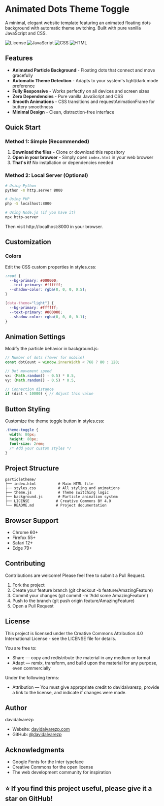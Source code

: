 # Animated Dots Theme Toggle

A minimal, elegant website template featuring an animated floating dots background with automatic theme switching. Built with pure vanilla JavaScript and CSS.

![License](https://img.shields.io/badge/License-CC%20BY%204.0-lightgrey.svg)
![JavaScript](https://img.shields.io/badge/JavaScript-ES6+-yellow.svg)
![CSS](https://img.shields.io/badge/CSS-3-blue.svg)
![HTML](https://img.shields.io/badge/HTML-5-orange.svg)

## Features

- **Animated Particle Background** - Floating dots that connect and move gracefully
- **Automatic Theme Detection** - Adapts to your system's light/dark mode preference
- **Fully Responsive** - Works perfectly on all devices and screen sizes
- **Zero Dependencies** - Pure vanilla JavaScript and CSS
- **Smooth Animations** - CSS transitions and requestAnimationFrame for buttery smoothness
- **Minimal Design** - Clean, distraction-free interface

## Quick Start

### Method 1: Simple (Recommended)
1. **Download the files** - Clone or download this repository
2. **Open in your browser** - Simply open `index.html` in your web browser
3. **That's it!** No installation or dependencies needed

### Method 2: Local Server (Optional)
```bash
# Using Python
python -m http.server 8000

# Using PHP
php -S localhost:8000

# Using Node.js (if you have it)
npx http-server
```
Then visit http://localhost:8000 in your browser.

## Customization
### Colors
Edit the CSS custom properties in styles.css:

```css
:root {
  --bg-primary: #000000;
  --text-primary: #ffffff;
  --shadow-color: rgba(0, 0, 0, 0.5);
}

[data-theme="light"] {
  --bg-primary: #ffffff;
  --text-primary: #000000;
  --shadow-color: rgba(0, 0, 0, 0.1);
}
```

## Animation Settings
Modify the particle behavior in background.js:

```javascript
// Number of dots (fewer for mobile)
const dotCount = window.innerWidth < 768 ? 80 : 120;

// Dot movement speed
vx: (Math.random() - 0.5) * 0.5,
vy: (Math.random() - 0.5) * 0.5,

// Connection distance
if (dist < 10000) { // Adjust this value
```

## Button Styling
Customize the theme toggle button in styles.css:

```css
.theme-toggle {
  width: 80px;
  height: 80px;
  font-size: 2rem;
  /* Add your custom styles */
}
```

## Project Structure
```text
particletheme/
├── index.html          # Main HTML file
├── styles.css          # All styling and animations
├── theme.js            # Theme switching logic
├── background.js       # Particle animation system
├── LICENSE            # Creative Commons BY 4.0
└── README.md          # Project documentation
```

## Browser Support
- Chrome 60+
- Firefox 55+
- Safari 12+
- Edge 79+

## Contributing
Contributions are welcome! Please feel free to submit a Pull Request.

1. Fork the project
2. Create your feature branch (git checkout -b feature/AmazingFeature)
3. Commit your changes (git commit -m 'Add some AmazingFeature')
4. Push to the branch (git push origin feature/AmazingFeature)
5. Open a Pull Request

## License
This project is licensed under the Creative Commons Attribution 4.0 International License - see the LICENSE file for details.

You are free to:
- Share — copy and redistribute the material in any medium or format
- Adapt — remix, transform, and build upon the material for any purpose, even commercially

Under the following terms:
- Attribution — You must give appropriate credit to davidalvarezp, provide a link to the license, and indicate if changes were made.

## Author
davidalvarezp

- Website: [davidalvarezp.com](https://davidalvarezp.com)
- GitHub: [@davidalvarezp](https://github.com/davidalvarezp)

## Acknowledgments
- Google Fonts for the Inter typeface
- Creative Commons for the open license
- The web development community for inspiration

## ⭐ If you find this project useful, please give it a star on GitHub!
